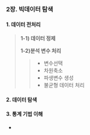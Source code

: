 ### 2장. 빅데이터 탐색

#### 1. 데이터 전처리

> **1-1) 데이터 정제**
>
> **1-2)분석 변수 처리**
>
> > - 변수선택 
> > - 차원축소
> > - 파생변수 생성 
> > - 불균형 데이터 처리

#### 2. 데이터 탐색

#### 3. 통계 기법 이해 



- 
